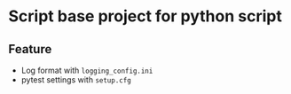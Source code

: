 # Script base project for python script

## Feature
- Log format with `logging_config.ini`
- pytest settings with `setup.cfg`